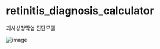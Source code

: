 # retinitis_diagnosis_calculator

괴사성망막염 진단모델

![image](https://github.com/harock96/retinitis_diagnosis_calculator/assets/61371150/1f3c18e5-434e-433f-88a0-3ea4a57684e5)
